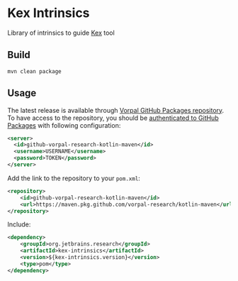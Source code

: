 # Kex Intrinsics

Library of intrinsics to guide [Kex](https://github.com/vorpal-research/kex) tool

## Build

```
mvn clean package
```

## Usage

The latest release is available through [Vorpal GitHub Packages repository](https://github.com/orgs/vorpal-research/packages).
To have access to the repository, you should be [authenticated to GitHub Packages](https://docs.github.com/en/packages/guides/configuring-apache-maven-for-use-with-github-packages#authenticating-to-github-packages)
with following configuration:
```xml
<server>
  <id>github-vorpal-research-kotlin-maven</id>
  <username>USERNAME</username>
  <password>TOKEN</password>
</server>
``` 

Add the link to the repository to your `pom.xml`:
```xml
<repository>
    <id>github-vorpal-research-kotlin-maven</id>
    <url>https://maven.pkg.github.com/vorpal-research/kotlin-maven</url>
</repository>
```

Include:
```xml
<dependency>
	<groupId>org.jetbrains.research</groupId>
	<artifactId>kex-intrinsics</artifactId>
	<version>${kex-intrinsics.version}</version>
	<type>pom</type>
</dependency>
```